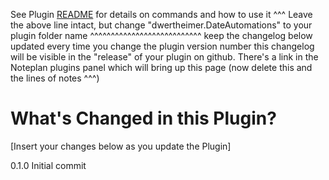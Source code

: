 See Plugin [README](https://github.com/NotePlan/plugins/blob/main/dwertheimer.DateAutomations/README.md) for details on commands and how to use it
^^^ Leave the above line intact, but 
 change "dwertheimer.DateAutomations" to your plugin folder name  ^^^^^^^^^^^^^^^^^^^^^^^^^^^
 keep the changelog below updated every time you change the plugin version number
 this changelog will be visible in the "release" of your plugin on github. There's a link in the Noteplan plugins panel which will
 bring up this page
 (now delete this and the lines of notes ^^^) 

# What's Changed in this Plugin?
[Insert your changes below as you update the Plugin]

0.1.0 Initial commit
